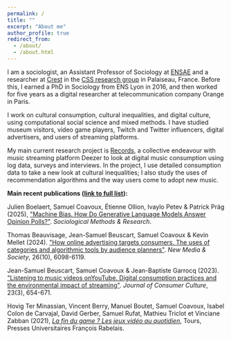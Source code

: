 ```yaml
---
permalink: /
title: ""
excerpt: "About me"
author_profile: true
redirect_from:
  - /about/
  - /about.html
---
```


I am a sociologist, an Assistant Professor of Sociology at [ENSAE](https://ensae.fr) and a researcher at [Crest](https://crest.science) in the [CSS research group](https://www.css.cnrs.fr/) in Palaiseau, France. Before this, I earned a PhD in Sociology from ENS Lyon in 2016, and then worked for five years as a digital researcher at telecommunication company Orange in Paris.

I work on cultural consumption, cultural inequalities, and digital culture, using computational social science and mixed methods. I have studied museum visitors, video game players, Twitch and Twitter influencers, digital advertisers, and users of streaming platforms.

My main current research project is [Records](https://records.huma-num.fr/), a collective endeavour with music streaming platform Deezer to look at digital music consumption using log data, surveys and interviews. In the project, I use detailed consumption data to take a new look at cultural inequalities; I also study the uses of recommendation algorithms and the way users come to adopt new music.

**Main recent publications ([link to full list]({{base_path}}/publications)):**

Julien Boelaert, Samuel Coavoux, Étienne Ollion, Ivaylo Petev & Patrick Präg (2025), ["Machine Bias. How Do Generative Language Models Answer Opinion Polls?"](https://doi.org/10.1177/0049124125133058). *Sociological Methods & Research*.

Thomas Beauvisage, Jean-Samuel Beuscart, Samuel Coavoux & Kevin Mellet (2024). ["How online advertising targets consumers. The uses of categories and algorithmic tools by audience planners"](https://journals.sagepub.com/doi/10.1177/14614448221146174). *New Media & Society*, 26(10), 6098-6119.

Jean-Samuel Beuscart, Samuel Coavoux & Jean-Baptiste Garrocq (2023). ["Listening to music videos onYouTube. Digital consumption practices and the environmental impact of streaming"](https://journals.sagepub.com/doi/full/10.1177/14695405221133266). *Journal of Consumer Culture*, 23(3), 654-671.

Hovig Ter Minassian, Vincent Berry, Manuel Boutet, Samuel Coavoux, Isabel Colon de Carvajal, David Gerber, Samuel Rufat, Mathieu Triclot et Vinciane Zabban (2021), [*La fin du game ? Les jeux vidéo au quotidien*](https://pufr-editions.fr/produit/la-fin-du-game/), Tours, Presses Universitaires François Rabelais.





